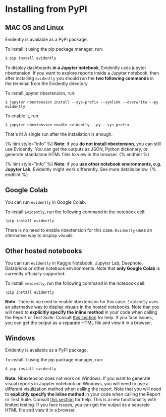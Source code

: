# Installing from PyPI

## MAC OS and Linux

Evidently is available as a PyPI package.

To install it using the pip package manager, run:

```bash
$ pip install evidently
```

To display dashboards **in a Jupyter notebook**, Evidently uses jupyter nbextension. If you want to explore reports inside a Jupyter notebook, then after installing `evidently` you should run the **two following commands** in the terminal from the Evidently directory. 

To install jupyter nbextension, run:

```
$ jupyter nbextension install --sys-prefix --symlink --overwrite --py evidently
```

To enable it, run:

```
$ jupyter nbextension enable evidently --py --sys-prefix
```

That's it! A single run after the installation is enough. 

{% hint style="info" %}
**Note**: if you **do not install nbextension**, you can still use Evidently. You can get the outputs as JSON, Python dictionary, or generate standalone HTML files to view in the browser.
{% endhint %}

{% hint style="info" %}
**Note**: if you **use other notebook environments, e.g. Jupyter Lab**, Evidently might work differently. See more details below. 
{% endhint %}

## Google Colab

You can run `evidently` in Google Colab. 

To install `evidently`, run the following command in the notebook cell:

```
!pip install evidently
```
There is no need to enable nbextension for this case. `Evidently` uses an alternative way to display visuals.

## Other hosted notebooks

You can run `evidently` in Kaggle Notebook, Jupyter Lab, Deepnote, Databricks or other notebook environments. Note that **only Google Colab** is currently officially supported.

To install `evidently`, run the following command in the notebook cell:

```
!pip install evidently
```

**Note**. There is no need to enable nbextension for this case. `Evidently` uses an alternative way to display visuals in the hosted notebooks. Note that you will need to **explicitly specify the inline method** in your code when calling the Report or Test Suite. Consult [this section](../integrations/notebook-environments.md) for help. If you face issues, you can get the output as a separate HTML file and view it in a browser.

## Windows

Evidently is available as a PyPI package.

To install it using the pip package manager, run:

```bash
$ pip install evidently
```

**Note**: Nbextension does not work on Windows. If you want to generate visual reports in Jupyter notebook on Windows, you will need to use a different visulization method when calling the report. Note that you will need to **explicitly specify the inline method** in your code when calling the Report or Test Suite. Consult [this section](../integrations/notebook-environments.md) for help. This is a new functionality with limited testing. If you face issues, you can get the output as a separate HTML file and view it in a browser.
